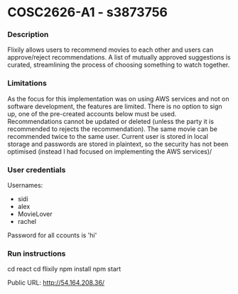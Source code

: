 # COSC2626-A1 - s3873756

### Description
Flixily allows users to recommend movies to each other and users can approve/reject recommendations. A list of mutually approved suggestions is curated, streamlining the process of choosing something to watch together.

### Limitations
As the focus for this implementation was on using AWS services and not on software development, the features are limited. There is no option to sign up, one of the pre-created accounts below must be used. Recommendations cannot be updated or deleted (unless the party it is recommended to rejects the recommendation). The same movie can be recommended twice to the same user. Current user is stored in local storage and passwords are stored in plaintext, so the security has not been optimised (instead I had focused on implementing the AWS services)/

### User credentials
Usernames:
- sidi
- alex
- MovieLover
- rachel

Password for all ccounts is 'hi'

### Run instructions
cd react
cd flixily
npm install
npm start

Public URL: http://54.164.208.36/

